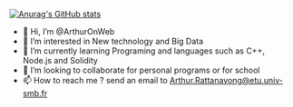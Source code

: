 [![Anurag's GitHub stats](https://github-readme-stats.vercel.app/api?username=ArthurOnWeb&count_private=true)](https://github.com/ArthurOnWeb/github-readme-stats)


- 👋 Hi, I’m @ArthurOnWeb
- 👀 I’m interested in New technology and Big Data
- 🌱 I’m currently learning Programing and languages such as C++, Node.js and Solidity
- 💞️ I’m looking to collaborate for personal programs or for school
- 📫 How to reach me ? send an email to Arthur.Rattanavong@etu.univ-smb.fr

<!---
ArthurOnWeb/ArthurOnWeb is a ✨ special ✨ repository because its `README.md` (this file) appears on your GitHub profile.
You can click the Preview link to take a look at your changes.
--->

